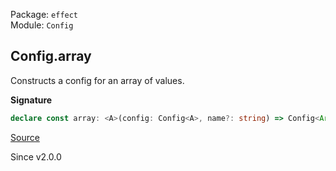 Package: `effect`<br />
Module: `Config`<br />

## Config.array

Constructs a config for an array of values.

**Signature**

```ts
declare const array: <A>(config: Config<A>, name?: string) => Config<Array<A>>
```

[Source](https://github.com/Effect-TS/effect/tree/main/packages/effect/src/Config.ts#L122)

Since v2.0.0